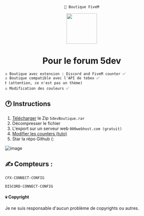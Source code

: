 

<div align=center>

  ```
  🔗 Boutique FiveM
  ```
  
  <img src="https://5dev.xyz/assets/img/logofivedev.png" width=100>
  
  # Pour le forum 5dev
  <div align=left>
    
  ```
  ◽ Boutique avec extension : Discord and FiveM counter ✅
  ◽ Boutique compatible avec l'API de tebex ✅
  ❗ (attention, ce n'est pas un thème)
  ◽ Modification des couleurs ✅
  ```
    
  </div>
</div>

## 🕐 Instructions
1. [Télécharger](https://github.com/heckair/5dev-boutique/releases/latest) le Zip `5devBoutique.rar`
2. Décompresser le fichier
3. L'export sur un serveur web `000webhost.com (gratuit)`
4. [Modifier les counters (tuto)](https://youtu.be/e-7BV_BOt9U)
5. Star la répo Github (:

![image](https://user-images.githubusercontent.com/48843742/172000350-8c25e596-a0d8-4c0e-a396-d1e8a0cba883.png)

## ✍ Compteurs :
```
CFX-CONNECT-CONFIG
```
```
DISCORD-CONNECT-CONFIG
```




#### 💀 Copyright
Je ne suis responsable d'aucun problème de copyrights ou autres.
